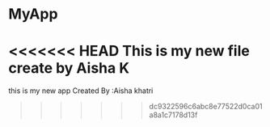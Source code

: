 # MyApp
<<<<<<< HEAD
This is my new file 
create by Aisha K
=======
this is my new app
Created By :Aisha khatri
>>>>>>> dc9322596c6abc8e77522d0ca01a8a1c7178d13f
